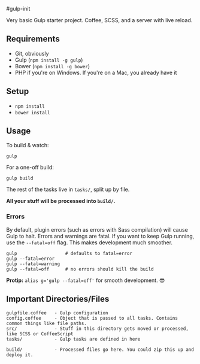 #gulp-init

Very basic Gulp starter project. Coffee, SCSS, and a server with live reload.

## Requirements

- Git, obviously
- Gulp (`npm install -g gulp`)
- Bower (`npm install -g bower`)
- PHP if you're on Windows. If you're on a Mac, you already have it

## Setup

- `npm install`
- `bower install`

## Usage

To build & watch:

```
gulp
```

For a one-off build:

```
gulp build
```

The rest of the tasks live in `tasks/`, split up by file.

**All your stuff will be processed into `build/`.**

### Errors

By default, plugin errors (such as errors with Sass compilation) will cause
Gulp to halt. Errors and warnings are fatal. If you want to keep Gulp running,
use the `--fatal=off` flag. This makes development much smoother.

```
gulp                  # defaults to fatal=error
gulp --fatal=error
gulp --fatal=warning
gulp --fatal=off      # no errors should kill the build
```

**Protip:** `alias g='gulp --fatal=off'` for smooth development. :sunglasses:

## Important Directories/Files

```
gulpfile.coffee   - Gulp configuration
config.coffee     - Object that is passed to all tasks. Contains common things like file paths.
src/              - Stuff in this directory gets moved or processed, like SCSS or CoffeeScript
tasks/            - Gulp tasks are defined in here

build/            - Processed files go here. You could zip this up and deploy it.
```
